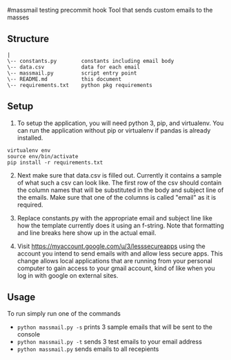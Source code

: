 #massmail
testing precommit hook
Tool that sends custom emails to the masses

## Structure

```
|
\-- constants.py        constants including email body
\-- data.csv            data for each email
\-- massmail.py         script entry point
\-- README.md           this document
\-- requirements.txt    python pkg requirements

```

## Setup

1. To setup the application, you will need python 3, pip, and virtualenv. You can run the application without pip or virtualenv if pandas is already installed.

```
virtualenv env
source env/bin/activate
pip install -r requirements.txt
```

2. Next make sure that data.csv is filled out. Currently it contains a sample of what such a csv can look like. The first row of the csv should contain the column names that will be substituted in the body and subject line of the emails. Make sure that one of the columns is called "email" as it is required.

3. Replace constants.py with the appropriate email and subject line like how the template currently does it using an f-string. Note that formatting and line breaks here show up in the actual email.

4. Visit https://myaccount.google.com/u/3/lesssecureapps using the account you intend to send emails with and allow less secure apps. This change allows local applications that are running from your personal computer to gain access to your gmail account, kind of like when you log in with google on external sites.

## Usage

To run simply run one of the commands

- ```python massmail.py -s``` prints 3 sample emails that will be sent to the console
- ```python massmail.py -t``` sends 3 test emails to your email address
- ```python massmail.py``` sends emails to all recepients

